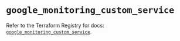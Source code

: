 # `google_monitoring_custom_service`

Refer to the Terraform Registry for docs: [`google_monitoring_custom_service`](https://registry.terraform.io/providers/hashicorp/google/6.49.0/docs/resources/monitoring_custom_service).
